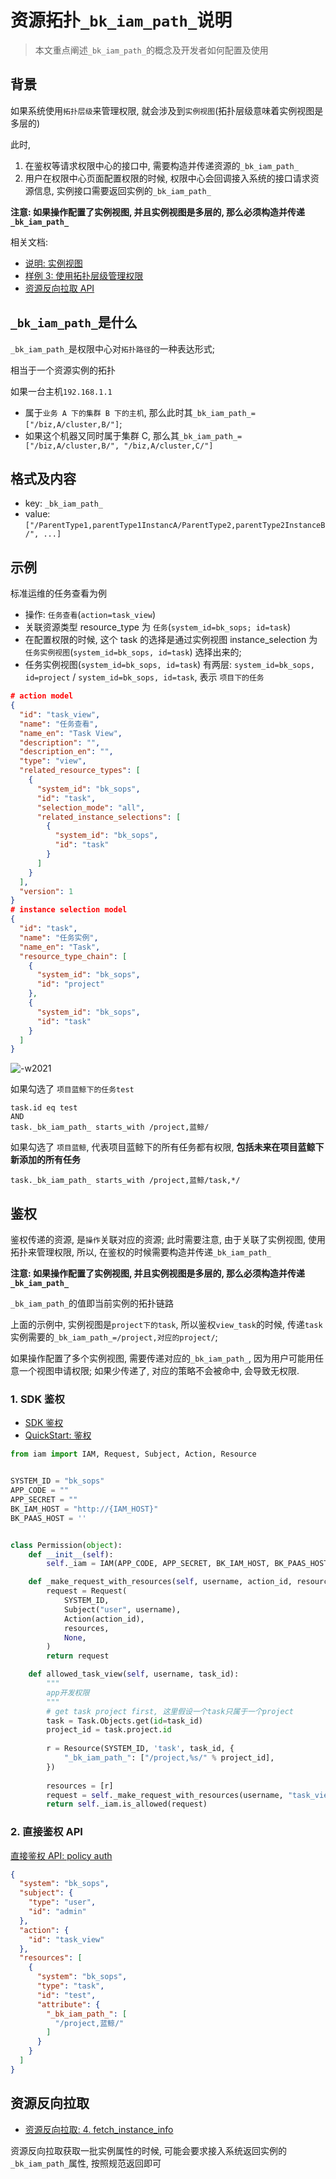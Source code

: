 # 资源拓扑`_bk_iam_path_`说明

> 本文重点阐述`_bk_iam_path_`的概念及开发者如何配置及使用

## 背景

如果系统使用`拓扑层级`来管理权限, 就会涉及到`实例视图`(拓扑层级意味着实例视图是多层的)

此时, 
1. 在鉴权等请求权限中心的接口中, 需要构造并传递资源的`_bk_iam_path_`
2. 用户在权限中心页面配置权限的时候, 权限中心会回调接入系统的接口请求资源信息, 实例接口需要返回实例的`_bk_iam_path_`

**注意: 如果操作配置了实例视图, 并且实例视图是多层的, 那么必须构造并传递`_bk_iam_path_`**

相关文档: 
* [说明: 实例视图](./01-InstanceSelection.md)
* [样例 3: 使用拓扑层级管理权限](../HowTo/Examples/03-Topology.md)
* [资源反向拉取 API](../Reference/API/03-Callback/01-API.md)

## `_bk_iam_path_`是什么

`_bk_iam_path_`是权限中心对`拓扑路径`的一种表达形式; 

相当于一个资源实例的拓扑

如果一台主机`192.168.1.1`
- 属于`业务 A 下的集群 B 下的主机`, 那么此时其`_bk_iam_path_=["/biz,A/cluster,B/"]`; 
- 如果这个机器又同时属于集群 C, 那么其`_bk_iam_path_=["/biz,A/cluster,B/", "/biz,A/cluster,C/"]`

## 格式及内容

- key: `_bk_iam_path_`
- value: `["/ParentType1,parentType1InstancA/ParentType2,parentType2InstanceB/", ...]`

## 示例

标准运维的任务查看为例
- 操作: `任务查看`(`action=task_view`)
- 关联资源类型 resource_type 为 `任务`(`system_id=bk_sops; id=task`)
- 在配置权限的时候, 这个 task 的选择是通过实例视图 instance_selection 为 `任务实例视图`(`system_id=bk_sops, id=task`) 选择出来的;
- 任务实例视图(`system_id=bk_sops, id=task`) 有两层:  `system_id=bk_sops, id=project` / `system_id=bk_sops, id=task`, 表示 `项目下的任务`

```json
# action model
{
  "id": "task_view",
  "name": "任务查看",
  "name_en": "Task View",
  "description": "",
  "description_en": "",
  "type": "view",
  "related_resource_types": [
    {
      "system_id": "bk_sops",
      "id": "task",
      "selection_mode": "all",
      "related_instance_selections": [
        {
          "system_id": "bk_sops",
          "id": "task"
        }
      ]
    }
  ],
  "version": 1
}
# instance selection model
{
  "id": "task",
  "name": "任务实例",
  "name_en": "Task",
  "resource_type_chain": [
    {
      "system_id": "bk_sops",
      "id": "project"
    },
    {
      "system_id": "bk_sops",
      "id": "task"
    }
  ]
}
```

![-w2021](../assets/Explanation/01_instance_selection_03.png)

如果勾选了 `项目蓝鲸下的任务test`

```plain
task.id eq test
AND
task._bk_iam_path_ starts_with /project,蓝鲸/
```

如果勾选了 `项目蓝鲸`, 代表项目蓝鲸下的所有任务都有权限, **包括未来在项目蓝鲸下新添加的所有任务**

```plain
task._bk_iam_path_ starts_with /project,蓝鲸/task,*/
```

## 鉴权

鉴权传递的资源, 是`操作`关联对应的资源; 此时需要注意, 由于关联了实例视图, 使用拓扑来管理权限, 所以, 在鉴权的时候需要构造并传递`_bk_iam_path_`

**注意: 如果操作配置了实例视图, 并且实例视图是多层的, 那么必须构造并传递`_bk_iam_path_`**

`_bk_iam_path_`的值即当前实例的拓扑链路

上面的示例中, 实例视图是`project下的task`, 所以鉴权`view_task`的时候, 传递`task`实例需要的`_bk_iam_path_=/project,对应的project/`; 

如果操作配置了多个实例视图, 需要传递对应的`_bk_iam_path_`, 因为用户可能用任意一个视图申请权限; 如果少传递了, 对应的策略不会被命中, 会导致无权限.

### 1. SDK 鉴权

* [SDK 鉴权](../Reference/API/04-Auth/01-SDK.md)
* [QuickStart: 鉴权](../QuickStart/04-Auth.md)

```python
from iam import IAM, Request, Subject, Action, Resource


SYSTEM_ID = "bk_sops"
APP_CODE = ""
APP_SECRET = ""
BK_IAM_HOST = "http://{IAM_HOST}"
BK_PAAS_HOST = ''


class Permission(object):
    def __init__(self):
        self._iam = IAM(APP_CODE, APP_SECRET, BK_IAM_HOST, BK_PAAS_HOST)

    def _make_request_with_resources(self, username, action_id, resources):
        request = Request(
            SYSTEM_ID,
            Subject("user", username),
            Action(action_id),
            resources,
            None,
        )
        return request

    def allowed_task_view(self, username, task_id):
        """
        app开发权限
        """
        # get task project first, 这里假设一个task只属于一个project
        task = Task.Objects.get(id=task_id)
        project_id = task.project.id
        
        r = Resource(SYSTEM_ID, 'task', task_id, {
            "_bk_iam_path_": ["/project,%s/" % project_id],
        })
        
        resources = [r]
        request = self._make_request_with_resources(username, "task_view", resources)
        return self._iam.is_allowed(request)
```

### 2. 直接鉴权 API

[直接鉴权 API: policy auth](../Reference/API/04-Auth/02-DirectAPI.md)

```json
{
  "system": "bk_sops",
  "subject": {
    "type": "user",
    "id": "admin"
  },
  "action": {
    "id": "task_view"
  },
  "resources": [
    {
      "system": "bk_sops",
      "type": "task",
      "id": "test",
      "attribute": {
        "_bk_iam_path_": [
          "/project,蓝鲸/"
        ]
      }
    }
  ]
}
```

## 资源反向拉取

* [资源反向拉取: 4. fetch_instance_info](Reference/API/03-Callback/13-fetch_instance_info.md)

资源反向拉取获取一批实例属性的时候, 可能会要求接入系统返回实例的`_bk_iam_path_`属性, 按照规范返回即可



